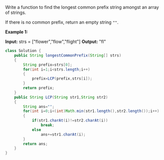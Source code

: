Write a function to find the longest common prefix string amongst an array of strings.

If there is no common prefix, return an empty string `""`.

**Example 1:**

**Input:** strs = ["flower","flow","flight"]
**Output:** "fl"

```java
class Solution {
    public String longestCommonPrefix(String[] strs) 
    {
        String prefix=strs[0];
        for(int i=1;i<strs.length;i++)
        {
            prefix=LCP(prefix,strs[i]);
        }
        return prefix;
    }
    public String LCP(String str1,String str2) 
    {
        String ans="";
        for(int i=0;i<(int)Math.min(str1.length(),str2.length());i++)
        {
            if(str1.charAt(i)!=str2.charAt(i))
                break;
            else
                ans+=str1.charAt(i);
        }
        return ans;
    }
}
```